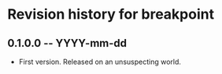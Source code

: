 # Revision history for breakpoint

## 0.1.0.0 -- YYYY-mm-dd

* First version. Released on an unsuspecting world.
